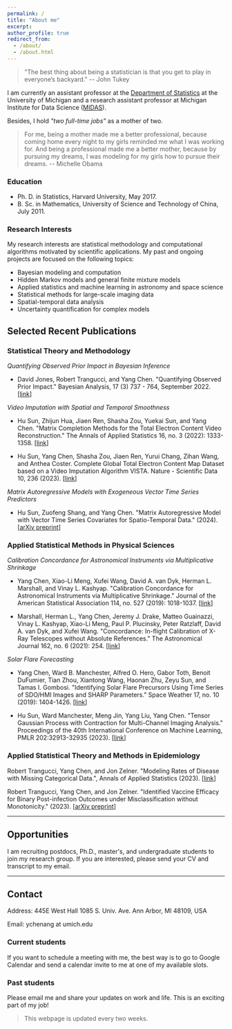 ```yaml
---
permalink: /
title: "About me"
excerpt: 
author_profile: true
redirect_from: 
  - /about/
  - /about.html
---
```


> "The best thing about being a statistician is that you get to play in everyone’s backyard." -- John Tukey

I am currently an assistant professor at the [Department of Statistics](https://lsa.umich.edu/stats/people/faculty/YangChen.html) at the University of Michigan 
and a research assistant professor at Michigan Institute for Data Science ([MIDAS](https://midas.umich.edu/)).


Besides, I hold *"two full-time jobs"* as a mother of two.

> For me, being a mother made me a better professional, because coming home every night to my girls reminded me what I was working for. And being a professional made me a better mother, because by pursuing my dreams, I was modeling for my girls how to pursue their dreams. -- Michelle Obama


### Education

* Ph. D. in Statistics, Harvard University, May 2017.
* B. Sc. in Mathematics, University of Science and Technology of China, July 2011.


### Research Interests
  
My research interests are statistical methodology and computational algorithms motivated by scientific applications. My past and ongoing projects are focused on the following topics:

* Bayesian modeling and computation
* Hidden Markov models and general finite mixture models
* Applied statistics and machine learning in astronomy and space science
* Statistical methods for large-scale imaging data
* Spatial-temporal data analysis
* Uncertainty quantification for complex models


## Selected Recent Publications

### Statistical Theory and Methodology


*Quantifying Observed Prior Impact in Bayesian Inference*

- David Jones, Robert Trangucci, and Yang Chen. "Quantifying Observed Prior Impact." Bayesian Analysis, 17 (3) 737 - 764, September 2022. [[link](https://doi.org/10.1214/21-BA1271)]

*Video Imputation with Spatial and Temporal Smoothness*

- Hu Sun, Zhijun Hua, Jiaen Ren, Shasha Zou, Yuekai Sun, and Yang Chen. "Matrix Completion Methods for the Total Electron Content Video Reconstruction." The Annals of Applied Statistics 16, no. 3 (2022): 1333-1358. [[link](https://projecteuclid.org/journals/annals-of-applied-statistics/volume-16/issue-3/Matrix-completion-methods-for-the-total-electron-content-video-reconstruction/10.1214/21-AOAS1541.full)]

- Hu Sun, Yang Chen, Shasha Zou, Jiaen Ren, Yurui Chang, Zihan Wang, and Anthea Coster. Complete Global Total Electron Content Map Dataset based on a Video Imputation Algorithm VISTA. Nature - Scientific Data 10, 236 (2023). [[link](https://doi.org/10.1038/s41597-023-02138-7)]

*Matrix Autoregressive Models with Exogeneous Vector Time Series Predictors*

- Hu Sun, Zuofeng Shang, and Yang Chen. "Matrix Autoregressive Model with Vector Time Series Covariates for Spatio-Temporal Data." (2024). [[arXiv preprint](https://arxiv.org/abs/2305.15671)]

### Applied Statistical Methods in Physical Sciences


*Calibration Concordance for Astronomical Instruments via Multiplicative Shrinkage*

- Yang Chen, Xiao-Li Meng, Xufei Wang, David A. van Dyk, Herman L. Marshall, and Vinay L. Kashyap. "Calibration Concordance for Astronomical Instruments via Multiplicative Shrinkage." Journal of the American Statistical Association 114, no. 527 (2019): 1018-1037. [[link](https://www.tandfonline.com/doi/full/10.1080/01621459.2018.1528978)]

- Marshall, Herman L., Yang Chen, Jeremy J. Drake, Matteo Guainazzi, Vinay L. Kashyap, Xiao-Li Meng, Paul P. Plucinsky, Peter Ratzlaff, David A. van Dyk, and Xufei Wang. "Concordance: In-flight Calibration of X-Ray Telescopes without Absolute References." The Astronomical Journal 162, no. 6 (2021): 254. [[link](https://iopscience.iop.org/article/10.3847/1538-3881/ac230a/meta)]

*Solar Flare Forecasting*

- Yang Chen, Ward B. Manchester, Alfred O. Hero, Gabor Toth, Benoit DuFumier, Tian Zhou, Xiantong Wang, Haonan Zhu, Zeyu Sun, and Tamas I. Gombosi. "Identifying Solar Flare Precursors Using Time Series of SDO/HMI Images and SHARP Parameters." Space Weather 17, no. 10 (2019): 1404-1426. [[link](https://agupubs.onlinelibrary.wiley.com/doi/full/10.1029/2019SW002214)]

- Hu Sun, Ward Manchester, Meng Jin, Yang Liu, Yang Chen. "Tensor Gaussian Process with Contraction for Multi-Channel Imaging Analysis." Proceedings of the 40th International Conference on Machine Learning, PMLR 202:32913-32935 (2023). [[link](https://proceedings.mlr.press/v202/sun23f.html)]

### Applied Statistical Theory and Methods in Epidemiology


Robert Trangucci, Yang Chen, and Jon Zelner. "Modeling Rates of Disease with Missing Categorical Data.", Annals of Applied Statistics (2023). [[link](https://projecteuclid.org/journals/annals-of-applied-statistics/volume-17/issue-4/Modeling-racial-ethnic-differences-in-COVID-19-incidence-with-covariates/10.1214/22-AOAS1711.full)]

Robert Trangucci, Yang Chen, and Jon Zelner. "Identified Vaccine Efficacy for Binary Post-infection Outcomes under Misclassification without Monotonicity." (2023). [[arXiv preprint](https://arxiv.org/abs/2211.16502)]

---

## Opportunities

I am recruiting postdocs, Ph.D., master's, and undergraduate students to join my research group. If you are interested, please send your CV and transcript to my email. 

---

## Contact

Address: 
445E West Hall
1085 S. Univ. Ave.
Ann Arbor, MI 48109, USA

Email: ychenang at umich.edu

### Current students

If you want to schedule a meeting with me, the best way is to go to Google Calendar and send a calendar invite to me at one of my available slots. 

### Past students

Please email me and share your updates on work and life. This is an exciting part of my job!




> This webpage is updated every two weeks. 
